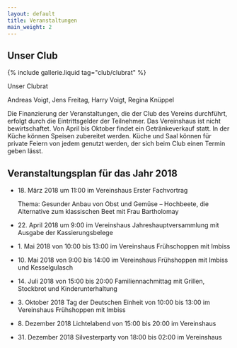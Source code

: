 ```yaml
---
layout: default
title: Veranstaltungen
main_weight: 2
---
```


## Unser Club

{% include gallerie.liquid tag="club/clubrat" %}

Unser Clubrat

Andreas Voigt, Jens Freitag, Harry Voigt, Regina Knüppel

Die Finanzierung der Veranstaltungen, die der Club des Vereins durchführt, erfolgt durch die Eintrittsgelder der Teilnehmer. Das Vereinshaus ist nicht bewirtschaftet. Von April bis Oktober findet ein Getränkeverkauf statt.
In der Küche können Speisen zubereitet werden. Küche und Saal können für private Feiern von jedem genutzt werden, der sich beim Club einen Termin geben lässt.


## Veranstaltungsplan für das Jahr 2018 

- 18\. März 2018 um 11:00 im Vereinshaus Erster Fachvortrag

  Thema: Gesunder Anbau von Obst und Gemüse – Hochbeete, die Alternative zum klassischen Beet mit Frau Bartholomay
- 22\. April 2018 um 9:00 im Vereinshaus Jahreshauptversammlung mit Ausgabe der Kassierungsbelege
- 1\. Mai 2018 von 10:00 bis 13:00 im Vereinshaus Frühschoppen mit Imbiss
- 10\. Mai 2018 von 9:00 bis 14:00 im Vereinshaus Frühshoppen mit Imbiss und Kesselgulasch 
- 14\. Juli 2018 von 15:00 bis 20:00 Familiennachmittag mit Grillen, Stockbrot und Kinderunterhaltung
- 3\. Oktober 2018 Tag der Deutschen Einheit von 10:00 bis 13:00 im Vereinshaus Frühshoppen mit Imbiss 
- 8\.  Dezember 2018 Lichtelabend von 15:00 bis 20:00 im Vereinshaus
- 31\. Dezember 2018 Silvesterparty von 18:00 bis 02:00 im Vereinshaus


  

